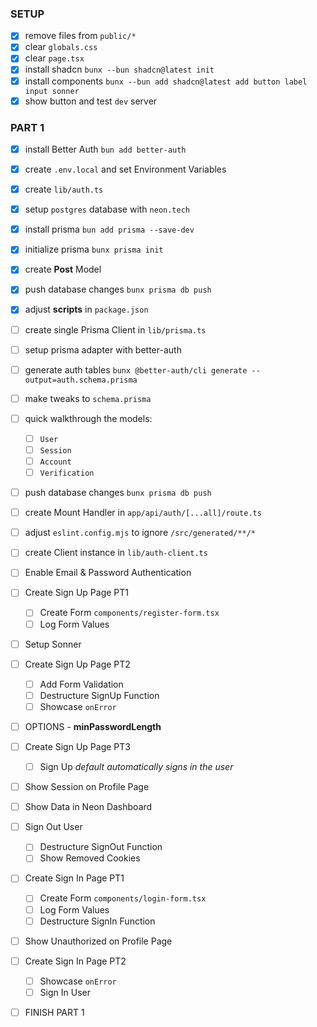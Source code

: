 ### SETUP

- [x] remove files from `public/*`
- [x] clear `globals.css`
- [x] clear `page.tsx`
- [x] install shadcn `bunx --bun shadcn@latest init`
- [x] install components `bunx --bun add shadcn@latest add button label input sonner`
- [x] show button and test `dev` server

### PART 1

- [x] install Better Auth `bun add better-auth`
- [x] create `.env.local` and set Environment Variables
- [x] create `lib/auth.ts`
- [x] setup `postgres` database with `neon.tech`
- [x] install prisma `bun add prisma --save-dev`
- [x] initialize prisma `bunx prisma init`
- [x] create **Post** Model
- [x] push database changes `bunx prisma db push`
- [x] adjust **scripts** in `package.json`

- [ ] create single Prisma Client in `lib/prisma.ts`
- [ ] setup prisma adapter with better-auth
- [ ] generate auth tables `bunx @better-auth/cli generate --output=auth.schema.prisma`
- [ ] make tweaks to `schema.prisma`
- [ ] quick walkthrough the models:
  - [ ] `User`
  - [ ] `Session`
  - [ ] `Account`
  - [ ] `Verification`
- [ ] push database changes `bunx prisma db push`
- [ ] create Mount Handler in `app/api/auth/[...all]/route.ts`
- [ ] adjust `eslint.config.mjs` to ignore `/src/generated/**/*`
- [ ] create Client instance in `lib/auth-client.ts`

- [ ] Enable Email & Password Authentication
- [ ] Create Sign Up Page PT1
  - [ ] Create Form `components/register-form.tsx`
  - [ ] Log Form Values
- [ ] Setup Sonner
- [ ] Create Sign Up Page PT2
  - [ ] Add Form Validation
  - [ ] Destructure SignUp Function
  - [ ] Showcase `onError`
- [ ] OPTIONS - **minPasswordLength**
- [ ] Create Sign Up Page PT3
  - [ ] Sign Up _default automatically signs in the user_
- [ ] Show Session on Profile Page
- [ ] Show Data in Neon Dashboard
- [ ] Sign Out User
  - [ ] Destructure SignOut Function
  - [ ] Show Removed Cookies
- [ ] Create Sign In Page PT1
  - [ ] Create Form `components/login-form.tsx`
  - [ ] Log Form Values
  - [ ] Destructure SignIn Function
- [ ] Show Unauthorized on Profile Page
- [ ] Create Sign In Page PT2
  - [ ] Showcase `onError`
  - [ ] Sign In User
- [ ] FINISH PART 1
